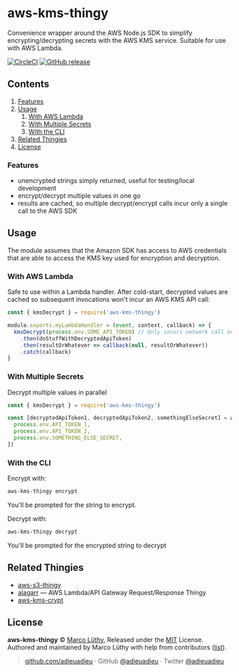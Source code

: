 # aws-kms-thingy

Convenience wrapper around the AWS Node.js SDK to simplify encrypting/decrypting secrets with the AWS KMS service. Suitable for use with AWS Lambda.

[![CircleCI](https://img.shields.io/circleci/project/github/adieuadieu/aws-kms-thingy/master.svg?style=flat-square)](https://circleci.com/gh/adieuadieu/aws-kms-thingy)
[![GitHub release](https://img.shields.io/github/release/adieuadieu/aws-kms-thingy.svg?style=flat-square)](https://github.com/adieuadieu/aws-kms-thingy)

## Contents

1. [Features](#features)
1. [Usage](#usage)
   1. [With AWS Lambda](#with-aws-lambda)
   1. [With Multiple Secrets](#with-multiple-secrets)
   1. [With the CLI](#with-the-cli)
1. [Related Thingies](#related-thingies)
1. [License](#license)

### Features

* unencrypted strings simply returned, useful for testing/local development
* encrypt/decrypt multiple values in one go
* results are cached, so multiple decrypt/encrypt calls incur only a single call to the AWS SDK

## Usage

The module assumes that the Amazon SDK has access to AWS credentials that are able to access the KMS key used for encryption and decryption.

### With AWS Lambda

Safe to use within a Lambda handler. After cold-start, decrypted values are cached so subsequent invocations won't incur an AWS KMS API call:

```javascript
const { kmsDecrypt } = require('aws-kms-thingy')

module.exports.myLambdaHandler = (event, context, callback) => {
  kmsDecrypt(process.env.SOME_API_TOKEN) // Only incurs network call on cold-start
    .then(doStuffWithDecryptedApiToken)
    .then(resultOrWhatever => callback(null, resultOrWhatever))
    .catch(callback)
}
```

### With Multiple Secrets

Decrypt multiple values in parallel

```javascript
const { kmsDecrypt } = require('aws-kms-thingy')

const [decryptedApiToken1, decryptedApiToken2, somethingElseSecret] = await kmsDecrypt([
  process.env.API_TOKEN_1,
  process.env.API_TOKEN_2,
  process.env.SOMETHING_ELSE_SECRET,
])
```

### With the CLI

Encrypt with:

```bash
aws-kms-thingy encrypt
```

You'll be prompted for the string to encrypt.

Decrypt with:

```bash
aws-kms-thingy decrypt
```

You'll be prompted for the encrypted string to decrypt

## Related Thingies

* [aws-s3-thingy](https://github.com/adieuadieu/aws-s3-thingy)
* [alagarr](https://github.com/adieuadieu/alagarr) — AWS Lambda/API Gateway Request/Response Thingy
* [aws-kms-crypt](https://github.com/sjakthol/aws-kms-crypt)

## License

**aws-kms-thingy** © [Marco Lüthy](https://github.com/adieuadieu), Released under the [MIT](./LICENSE) License.<br>
Authored and maintained by Marco Lüthy with help from contributors ([list](https://github.com/adieuadieu/aws-kms-thingy/contributors)).

> [github.com/adieuadieu](https://github.com/adieuadieu) · GitHub [@adieuadieu](https://github.com/adieuadieu) · Twitter [@adieuadieu](https://twitter.com/adieuadieu)
